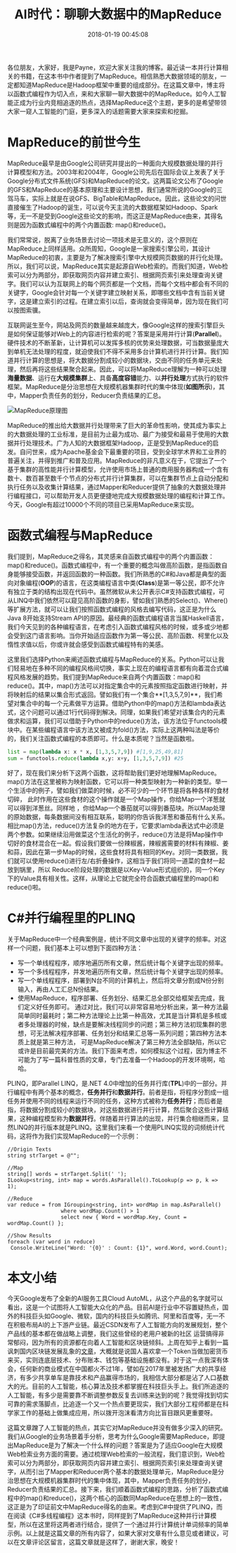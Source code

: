 ﻿---
abbrlink: 2911923212
categories:
  - 编程语言
date: 2018-01-19 00:45:08
description: '因此，这些论文的问世直接催生了Hadoop的诞生，可以说今天主流的大数据框架如Hadoop、Spark等，无一不是受到Google这些论文的影响，而这正是MapReduce由来，其得名则是因为函数式编程中的两个内置函数:
  map()和reduce();我们提到，MapReduce之得名，其灵感来自函数式编程中的两个内置函数：map()和reduce();通过梳理Web检索的一般流程，我们意识到，Web检索可以分为两部分，即获取网页内容并建立索引、根据网页索引来处理查询关键字，从而引出了Mapper和Reducer两个基本的数据处理单元，MapReduce是分治思想在大规模机器集群时代的集中体现，其中，Mapper负责任务的划分，Reducer负责结果的汇总'
tags:
  - AI
  - MapReduce
  - FP
  - 大数据
title: AI时代：聊聊大数据中的MapReduce
---

各位朋友，大家好，我是Payne，欢迎大家关注我的博客。最近读一本并行计算相关的书籍，在这本书中作者提到了MapReduce。相信熟悉大数据领域的朋友，一定都知道MapReduce是Hadoop框架中重要的组成部分。在这篇文章中，博主将以函数式编程作为切入点，来和大家聊一聊大数据中的MapReduce。如今人工智能正成为行业内竞相追逐的热点，选择MapReduce这个主题，更多的是希望带领大家一窥人工智能的门庭，更多深入的话题需要大家来探索和挖掘。

# MapReduce的前世今生
MapReduce最早是由Google公司研究并提出的一种面向大规模数据处理的并行计算模型和方法。2003年和2004年，Google公司先后在国际会议上发表了关于Google分布式文件系统(GFS)和MapReduce的论文。这两篇论文公布了Google的GFS和MapReduce的基本原理和主要设计思想，我们通常所说的Google的三驾马车，实际上就是在说GFS、BigTable和MapReduce。因此，这些论文的问世直接催生了Hadoop的诞生，可以说今天主流的大数据框架如Hadoop、Spark等，无一不是受到Google这些论文的影响，而这正是MapReduce由来，其得名则是因为函数式编程中的两个内置函数: map()和reduce()。

我们常常说，脱离了业务场景去讨论一项技术是无意义的，这个原则在MapReduce上同样适用。众所周知，Google是一家搜索引擎公司，其设计MapReduce的初衷，主要是为了解决搜索引擎中大规模网页数据的并行化处理。所以，我们可以说，MapReduce其实是起源自Web检索的。而我们知道，Web检索可以分为两部分，即获取网页内容并建立索引、根据网页索引来处理查询关键字。我们可以认为互联网上的每个网页都是一个文档，而每个文档中都会有不同的关键字，Google会针对每一个关键字建立映射关系，即哪些文档中含有当前关键字，这是建立索引的过程。在建立索引以后，查询就会变得简单，因为现在我们可以按图索骥。

互联网诞生至今，网站及网页的数量越来越庞大，像Google这样的搜索引擎巨头是如何保证能够对Web上的内容进行检索的呢？答案是采用并行计算(**Parallel**)。硬件技术的不断革新，让计算机可以发挥多核的优势来处理数据，可当数据量庞大到单机无法处理的程度，就迫使我们不得不采用多台计算机进行并行计算。我们知道并行计算的思想是，将大数据分割成较小的数据块，交由不同的任务单元来处理，然后再将这些结果聚合起来。因此，可以将MapReduce理解为一种可以处理**海量数据**、运行在**大规模集群**上、具备**高度容错**能力、以**并行处理**方式执行的软件框架。MapReduce是分治思想在大规模机器集群时代的集中体现(**如图所示**)，其中，Mapper负责任务的划分，Reducer负责结果的汇总。

![MapReduce原理图](https://ww1.sinaimg.cn/large/4c36074fly1fz68itu6fvj20fk04xaar.jpg)

MapReduce的推出给大数据并行处理带来了巨大的革命性影响，使其成为事实上的大数据处理的工业标准，是目前为止最为成功、最广为接受和最易于使用的大数据并行处理技术。广为人知的大数据框架Hadoop，正是受到MapReduce的启发。自问世来，成为Apache基金会下最重要的项目，受到全球学术界和工业界的普遍关注，并得到推广和普及应用。MapReduce的非凡意义在于，它提出了一个基于集群的高性能并行计算模型，允许使用市场上普通的商用服务器构成一个含有数十、数百甚至数千个节点的分布式并行计算集群，可以在集群节点上自动分配和执行任务以及收集计算结果，通过Mapper和Reducer提供了抽象的大数据处理并行编程接口，可以帮助开发人员更便捷地完成大规模数据处理的编程和计算工作。今天，Google有超过10000个不同的项目已采用MapReduce来实现。

# 函数式编程与MapReduce
我们提到，MapReduce之得名，其灵感来自函数式编程中的两个内置函数：map()和reduce()。函数式编程中，有一个重要的概念叫做高阶函数，是指函数自身能够接受函数，并返回函数的一种函数。我们所熟悉的C#和Java都是典型的面向对象编程(**OOP**)的语言，在这类编程语言中类(**Class**)是第一等公民，即不允许有独立于类的结构出现在代码中。虽然微软从未公开表示C#支持函数式编程，可从LINQ中我们依然可以窥见高阶函数的身影，譬如我们熟悉的Select()、Where()等扩展方法，就可以让我们按照函数式编程的风格去编写代码，这正是为什么Java 8开始支持Stream API的原因。最经典的函数式编程语言当属Haskell语言，我们今天见到的各种编程语言，在考虑引入函数式编程风格的时候，或多或少地都会受到这门语言影响。当你开始适应函数作为第一等公民、高阶函数、柯里化以及惰性求值以后，你或许就会感受到函数式编程特有的美感。

这里我们选择Python来阐述函数式编程与MapReduce的关系。Python可以让我们轻易地在多种不同的编程风格间切换，事实上现在的编程语言都有向着混合式编程风格发展的趋势。我们提到MapReduce来自两个内置函数：map()和reduce()。其中，map()方法可以对指定集合中的元素按照指定函数进行映射，并将映射后的结果以集合形式返回。譬如我们有一个集合**[1,3,5,7,9]**，我们希望对集合中的每一个元素做平方运算。借助Python中的map()方法和lambda表达式，这个问题可以通过1行代码得到解决。同理，如果我们希望对该集合内的元素做求和运算，我们可以借助于Python中的reduce()方法，该方法位于functools模块中。在某些编程语言中该方法又被成为fold()方法，实际上这两种叫法是等价的，我们关注函数式编程的本质即可。什么是本质呢？当然是函数啦。

```Python
list = map(lambda x: x * x, [1,3,5,7,9]) #[1,9,25,49,81]
sum = functools.reduce(lambda x,y: x+y, [1,3,5,7,9]) #25
```     

好了，现在我们来分析下这两个函数，这将帮助我们更好地理解MapReduce。map()方法在这里被称为映射函数，它可以将一种类型映射为一种新的类型。举一个生活中的例子，譬如我们做菜的时候，必不可少的一个环节是将各种各样的食材切碎， 此时作用在这些食材的这个操作就是一个Map操作，你给Map一个洋葱就可以得到洋葱丝。同样地 ，你给Map一个番茄就可以得到番茄块。所以Map处理的原始数据，每条数据间没有相互联系，聪明的你告诉我洋葱和番茄有什么关系。相比map()方法，reduce()方法复杂的地方在于，它要求lambda表达式中必须是两个参数。如果继续沿用做菜这个生活化的例子，reduce()方法是将Map操作中切好的食材混合在一起。假设我们要做一份辣椒酱，辣椒酱需要的材料有辣椒、姜和蒜，因此在第一步Map的时候，这些食材将具有相同的Key。对同一类数据，我们就可以使用reduce()进行左/右折叠操作，这相当于我们将同一道菜的食材一起放到锅里，所以 Reduce阶段处理的数据是以Key-Value形式组织的，同一个Key下的Value具有相关性。这样，从理论上它就完全符合函数式编程里的map()和reduce()啦。        
                
# C#并行编程里的PLINQ
关于MapReduce中一个经典案例是，统计不同文章中出现的关键字的频率。对这样一个问题，我们基本上可以想到下面四种方法：
*  写一个单线程程序，顺序地遍历所有文章，然后统计每个关键字出现的频率。
* 写一个多线程程序，并发地遍历所有文章，然后统计每个关键字出现的频率。
* 写一个单线程程序，部署到N台不同的计算机上，然后将文章分割成N份分别输入，再由人工汇总N份结果。
* 使用MapReduce，程序部署、任务划分、结果汇总全部交给框架去完成，我们定义好任务即可。
通过对比，我们可以非常容易地分析出来，第一种方法最简单同时最耗时；第二种方法理论上比第一种高效，尤其是当计算机是多核或者多处理器的时候，缺点是要解决线程同步的问题；第三种方法初现集群的思想，可无法解决程序部署、任务划分和结果汇总等一系列问题；第四种方法本质上就是第三种方法， 可是MapReduce解决了第三种方法全部缺陷，所以它或许是目前最完美的方法。我们下面来考虑，如何模拟这个过程，因为博主不可能为了写一篇科普性质的文章，专门去准备一个Hadoop的开发环境啊，哈哈。

PLINQ，即Parallel LINQ，是.NET 4.0中增加的任务并行库(**TPL**)中的一部分。并行编程中有两个基本的概念，**任务并行**和**数据并行**。前者是指，将程序分割成一组任务并使用不同的线程来运行不同的任务，这种方式被称为**任务并行**；而后者是指，将数据分割成较小的数据块，对这些数据进行并行计算，然后聚合这些计算结果，这种编程模型称为**数据并行**。伴随着并行算法的出现，并行集合相继而来，显然LINQ的并行版本就是PLINQ。这里我们来看一个使用PLINQ实现的词频统计代码，这将作为我们实现MapReduce的一个示例：

```CSharp
//Origin Texts
string strTarget = @"";

//Map
string[] words = strTarget.Split(' '); 
ILookup<string, int> map = words.AsParallel().ToLookup(p => p, k => 1); 

//Reduce
var reduce = from IGrouping<string, int> wordMap in map.AsParallel() 
                 where wordMap.Count() > 1 
                 select new { Word = wordMap.Key, Count = wordMap.Count() }; 

//Show Results
foreach (var word in reduce) 
 Console.WriteLine("Word: '{0}' : Count: {1}", word.Word, word.Count); 
```

# 本文小结
今天Google发布了全新的AI服务工具Cloud AutoML，从这个产品的名字就可以看出，这是一个试图将人工智能大众化的产品。目前AI是行业中不容置疑热点，国外的科技巨头如Google、微软，国内的科技巨头如腾讯、阿里和百度等，无一不在积极布局AI的上下游产业链。最近CSDN发布了人工智能方向的发展规划，整个产品线的基本都在做战略上调整，我们这些曾经的老用户被新的社区 运营搞得非常郁闷，因为所有的资源都在向着人工智能和区块链倾斜。上周在知乎上看到一篇讽刺国内区块链发展乱象的[文章](https://zhuanlan.zhihu.com/p/32796998)，大概就是说国人喜欢拿一个Token当做加密货币来买，实则连底层技术、分布账本、钱包等基础设施都没有。对于这一点我深有体会，任何新的商业模式在中国都火不过1年，譬如在2017年里被发扬广大的共享经济，有多少共享单车是靠技术和产品赢得市场的，我相信大部分都是沾了人口基数大的光。目前的人工智能，核心算法及技术都掌握在科技巨头手上。我们所追逐的人工智能，有多少是需要靠不断调整参数反复去训练来达到的呢？我觉得找到切实可靠的需求落脚点，比追逐一个又一个热点要更现实，我们大部分工程师都是在科学家工作的基础上做集成应用，所以拨开泡沫看清方向比盲目跟风更重要呀。

这篇文章蹭了人工智能的热点，其实它对MapReduce并没有做多少深入的研究。我们从Google的业务场景着手分析，思考为什么Google需要MapReduce，即提出MapReduce是为了解决一个什么样的问题？答案是为了适应Google在大规模Web检索业务方面的需要。通过梳理Web检索的一般流程，我们意识到，Web检索可以分为两部分，即获取网页内容并建立索引、根据网页索引来处理查询关键字，从而引出了Mapper和Reducer两个基本的数据处理单元，MapReduce是分治思想在大规模机器集群时代的集中体现，其中，Mapper负责任务的划分，Reducer负责结果的汇总。接下来，我们顺着函数式编程的思路，分析了函数式编程中的map()和reduce()，这两个核心的函数同MapReduce在思想上的一致性，这正是为了印证前文中MapReduce得名的由来。考虑到C#中提供了PLINQ，而在阅读《C#多线程编程》这本书时，同样提到了MapReduce这种并行计算模型，所以在这里将这两者进行结合，提供了一个通过并行计算统计单词频率的简单示例。以上就是这篇文章的所有内容了，如果大家对文章有什么意见或者建议，可以在文章评论区留言，这篇文章就是这样了，谢谢大家，晚安！